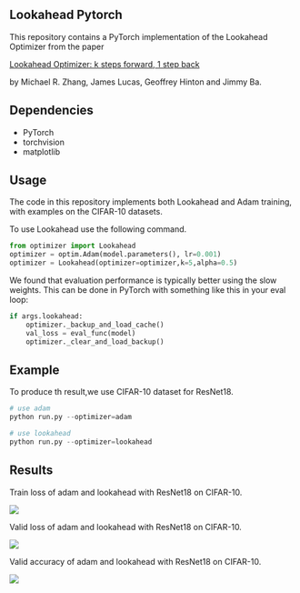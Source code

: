## Lookahead Pytorch

This repository contains a PyTorch implementation of the Lookahead Optimizer from the paper 

[Lookahead Optimizer: k steps forward, 1 step back](https://arxiv.org/abs/1907.08610)

by Michael R. Zhang, James Lucas, Geoffrey Hinton and Jimmy Ba.

## Dependencies

* PyTorch
* torchvision
* matplotlib

## Usage

The code in this repository implements both Lookahead and Adam training, with examples on the CIFAR-10 datasets.

To use Lookahead use the following command.

```python
from optimizer import Lookahead
optimizer = optim.Adam(model.parameters(), lr=0.001)
optimizer = Lookahead(optimizer=optimizer,k=5,alpha=0.5)
```

We found that evaluation performance is typically better using the slow weights. This can be done in PyTorch with something like this in your eval loop:
```python
if args.lookahead:
    optimizer._backup_and_load_cache()
    val_loss = eval_func(model)
    optimizer._clear_and_load_backup()
```
## Example

To produce th result,we use CIFAR-10 dataset for ResNet18.

```python
# use adam
python run.py --optimizer=adam

# use lookahead 
python run.py --optimizer=lookahead
```
## Results

Train loss of adam and lookahead with ResNet18 on CIFAR-10.

![](./png/loss.png)

Valid loss of adam and lookahead with ResNet18 on CIFAR-10.

![](./png/valid_loss.png)

Valid accuracy of adam and lookahead with ResNet18 on CIFAR-10.

![](./png/valid_acc.png)
